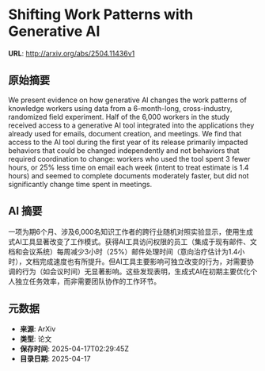 # Shifting Work Patterns with Generative AI

**URL**: http://arxiv.org/abs/2504.11436v1

## 原始摘要

We present evidence on how generative AI changes the work patterns of
knowledge workers using data from a 6-month-long, cross-industry, randomized
field experiment. Half of the 6,000 workers in the study received access to a
generative AI tool integrated into the applications they already used for
emails, document creation, and meetings. We find that access to the AI tool
during the first year of its release primarily impacted behaviors that could be
changed independently and not behaviors that required coordination to change:
workers who used the tool spent 3 fewer hours, or 25% less time on email each
week (intent to treat estimate is 1.4 hours) and seemed to complete documents
moderately faster, but did not significantly change time spent in meetings.


## AI 摘要

一项为期6个月、涉及6,000名知识工作者的跨行业随机对照实验显示，使用生成式AI工具显著改变了工作模式。获得AI工具访问权限的员工（集成于现有邮件、文档和会议系统）每周减少3小时（25%）邮件处理时间（意向治疗估计为1.4小时），文档完成速度也有所提升。但AI工具主要影响可独立改变的行为，对需要协调的行为（如会议时间）无显著影响。这些发现表明，生成式AI在初期主要优化个人独立任务效率，而非需要团队协作的工作环节。

## 元数据

- **来源**: ArXiv
- **类型**: 论文
- **保存时间**: 2025-04-17T02:29:45Z
- **目录日期**: 2025-04-17
